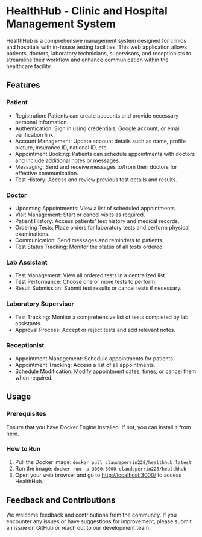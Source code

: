 # HealthHub - Clinic and Hospital Management System

HealthHub is a comprehensive management system designed for clinics and hospitals with in-house testing facilities. This web application allows patients, doctors, laboratory technicians, supervisors, and receptionists to streamline their workflow and enhance communication within the healthcare facility.

## Features

### Patient

- Registration: Patients can create accounts and provide necessary personal information.
- Authentication: Sign in using credentials, Google account, or email verification link.
- Account Management: Update account details such as name, profile picture, insurance ID, national ID, etc.
- Appointment Booking: Patients can schedule appointments with doctors and include additional notes or messages.
- Messaging: Send and receive messages to/from their doctors for effective communication.
- Test History: Access and review previous test details and results.

### Doctor

- Upcoming Appointments: View a list of scheduled appointments.
- Visit Management: Start or cancel visits as required.
- Patient History: Access patients' test history and medical records.
- Ordering Tests: Place orders for laboratory tests and perform physical examinations.
- Communication: Send messages and reminders to patients.
- Test Status Tracking: Monitor the status of all tests ordered.

### Lab Assistant

- Test Management: View all ordered tests in a centralized list.
- Test Performance: Choose one or more tests to perform.
- Result Submission: Submit test results or cancel tests if necessary.

### Laboratory Supervisor

- Test Tracking: Monitor a comprehensive list of tests completed by lab assistants.
- Approval Process: Accept or reject tests and add relevant notes.

### Receptionist

- Appointment Management: Schedule appointments for patients.
- Appointment Tracking: Access a list of all appointments.
- Schedule Modification: Modify appointment dates, times, or cancel them when required.

## Usage

### Prerequisites

Ensure that you have Docker Engine installed. If not, you can install it from [here](https://www.docker.com/get-started).

### How to Run

1. Pull the Docker image: `docker pull claudeperrin228/healthhub:latest`
2. Run the image: `docker run -p 3000:3000 claudeperrin228/healthhub`
3. Open your web browser and go to [http://localhost:3000/](http://localhost:3000/) to access HealthHub.

## Feedback and Contributions

We welcome feedback and contributions from the community. If you encounter any issues or have suggestions for improvement, please submit an issue on GitHub or reach out to our development team.
